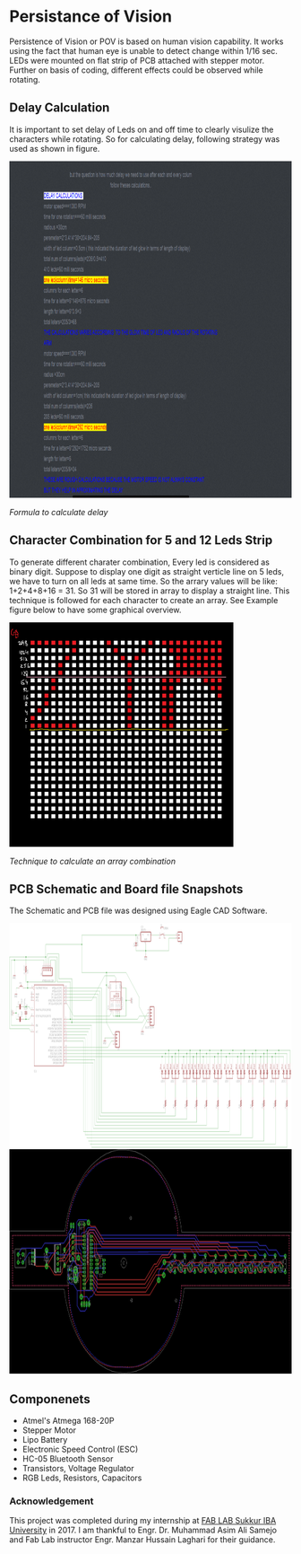 # Persistance of Vision
Persistence of Vision or POV is based on human vision capability. It works using the fact that human eye is unable to detect change within 1/16 sec. LEDs were mounted on flat strip of PCB attached with stepper motor. Further on basis of coding, different effects could be observed while rotating.

## Delay Calculation
It is important to set delay of Leds on and off time to clearly visulize the characters while rotating. So for calculating delay, following strategy was used as shown in figure.

<img src= "./Images/delay formula.png" height="600" width="700">

*Formula to calculate delay*

## Character Combination for 5 and 12 Leds Strip

To generate different charater combination, Every led is considered as binary digit. Suppose to display one digit as straight verticle line on 5 leds, we have to turn on all leds at same time. So the arrary values will be like: 1+2+4+8+16 = 31. So 31 will be stored in array to display a straight line. This technique is followed for each character to create an array. See Example figure below to have some graphical overview.

<img src= "./Images/arrary calculation.png" height="400" width="400">

*Technique to calculate an array combination*


## PCB Schematic and Board file Snapshots
The Schematic and PCB file was designed using Eagle CAD Software. 

<img src= "./Images/Schematic.png" height="400" width="800">
<img src= "./Images/PCB Layout.png" height="400" width="800">

## Componenets
* Atmel's Atmega 168-20P
* Stepper Motor
* Lipo Battery
* Electronic Speed Control (ESC)
* HC-05 Bluetooth Sensor
* Transistors, Voltage Regulator
* RGB Leds, Resistors, Capacitors


### Acknowledgement
This project was completed during my internship at [FAB LAB Sukkur IBA University](http://fablab.iba-suk.edu.pk/) in 2017. I am thankful to Engr. Dr. Muhammad Asim Ali Samejo and Fab Lab instructor Engr. Manzar Hussain Laghari for their guidance.
